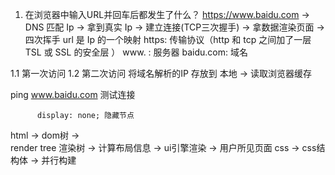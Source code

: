 1. 在浏览器中输入URL并回车后都发生了什么？ 
https://www.baidu.com  ->  DNS 匹配 Ip -> 拿到真实 Ip -> 建立连接(TCP三次握手) -> 拿数据渲染页面 -> 四次挥手
url 是 Ip 的一个映射 
https: 传输协议（http 和 tcp 之间加了一层 TSL 或 SSL 的安全层 ）
www. : 服务器
baidu.com: 域名

1.1 第一次访问
1.2 第二次访问 将域名解析的IP 存放到 本地 -> 读取浏览器缓存

ping www.baidu.com 测试连接

          display: none; 隐藏节点  
html -> dom树   ->   
                    render tree 渲染树 -> 计算布局信息 -> ui引擎渲染 ->  用户所见页面
css -> css结构体 ->
    并行构建